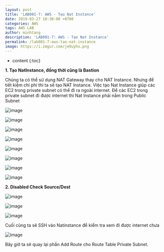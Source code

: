 ```yaml
---
layout: post
title: 'LAB001-7: AWS - Tạo Nat Instance'
date: 2019-03-27 10:30:00 +0700
categories: AWS
tags: AWS LAB
author: minhtang
description: 'LAB001-7: AWS - Tạo Nat Instance'
permalink: /lab001-7-aws-tao-nat-instance
image: https://i.imgur.com/je9uyhx.png
---
```


* content
{:toc}

**1. Tạo NatInstance, đồng thời cũng là Bastion**

Chúng ta có thể sử dụng NAT Gateway thay cho NAT Instance. Nhưng để tiết kiệm chi phí thì ta sẽ tạo NAT Instance.
Việc tạo Nat Instance giúp các EC2 trong private subnet có thể đi ra ngoài internet. Để các EC2 trong private subnet đi được internet thì Nat Instance phải nằm trong Public Subnet



![image](https://user-images.githubusercontent.com/27756008/54732768-1dfa5c00-4bc8-11e9-8dcc-c5ce5bb59f37.png)

![image](https://user-images.githubusercontent.com/27756008/54732781-35d1e000-4bc8-11e9-8076-212872982c03.png)

![image](https://user-images.githubusercontent.com/27756008/54732787-3e2a1b00-4bc8-11e9-981e-2dffa7e7fb44.png)

![image](https://user-images.githubusercontent.com/27756008/54732821-7598c780-4bc8-11e9-8509-c5632ea583dd.png)

![image](https://user-images.githubusercontent.com/27756008/54732830-80ebf300-4bc8-11e9-847f-b042d6894e25.png)

![image](https://user-images.githubusercontent.com/27756008/54732845-abd64700-4bc8-11e9-8b32-79b51cf13a60.png)

![image](https://user-images.githubusercontent.com/27756008/54732870-cb6d6f80-4bc8-11e9-9692-8e965edcaf8a.png)

![image](https://user-images.githubusercontent.com/27756008/54732881-d45e4100-4bc8-11e9-8719-28c7be12ef4d.png)

**2. Disabled Check Source/Dest**

![image](https://user-images.githubusercontent.com/27756008/54732909-0374b280-4bc9-11e9-9b86-4dc3322e6c52.png)

![image](https://user-images.githubusercontent.com/27756008/54732912-08d1fd00-4bc9-11e9-82a6-9d1caef734af.png)

![image](https://user-images.githubusercontent.com/27756008/54733012-b5ac7a00-4bc9-11e9-9e17-c8e6674bb36b.png)

Cuối cùng ta sẽ SSH vào Natinstance để kiểm tra xem đi được internet chưa

![image](https://user-images.githubusercontent.com/27756008/54732955-5e0e0e80-4bc9-11e9-93cb-6babe97b0e22.png)

Bây giờ ta sẽ quay lại phần Add Route cho Route Table Private Subnet.
